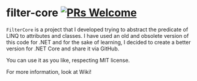 # filter-core [![PRs Welcome](https://img.shields.io/badge/PRs-welcome-brightgreen.svg?style=flat-square)](http://makeapullrequest.com)

`FilterCore` is a project that I developed trying to abstract the predicate of LINQ to attributes and classes.
I have used an old and obsolete version of this code for .NET and for the sake of learning, I decided to create a better version for .NET Core and share it via GitHub.

You can use it as you like, respecting MIT license.

For more information, look at Wiki!
